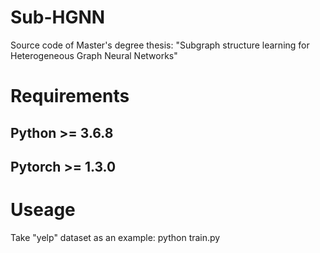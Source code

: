 # Sub-HGNN
Source code of Master's degree thesis: "Subgraph structure learning for Heterogeneous Graph Neural Networks"
# Requirements
## Python >= 3.6.8
## Pytorch >= 1.3.0
# Useage
Take "yelp" dataset as an example: python train.py
